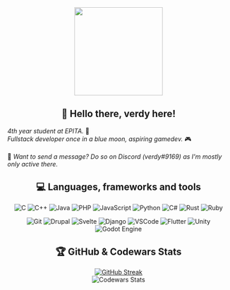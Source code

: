 <div id="header" align="center">
  <img src="https://media.giphy.com/media/xUA7bdpLxQhsSQdyog/giphy.gif" width="200"/>
</div>
<h2 align="center">👋 Hello there, verdy here!
</h2>


 <em>4th year student at EPITA.</em> 📑<br />
 <em>Fullstack developer once in a blue moon, aspiring gamedev.</em> 🎮<br /><br />
💬 <em>Want to send a message? Do so on Discord (verdy#9169) as I'm mostly only active there.</em>

<div align="center">
<h2>💻 Languages, frameworks and tools</h2>
<div align="center">

  ![C](https://img.shields.io/badge/c-%2300599C.svg?style=for-the-badge&logo=c&logoColor=white)
  ![C++](https://img.shields.io/badge/c++-%2300599C.svg?style=for-the-badge&logo=c%2B%2B&logoColor=white)
  ![Java](https://img.shields.io/badge/java-%23ED8B00.svg?style=for-the-badge&logo=java&logoColor=white)
  ![PHP](https://img.shields.io/badge/php-%23777BB4.svg?style=for-the-badge&logo=php&logoColor=white)
  ![JavaScript](https://img.shields.io/badge/javascript-%23323330.svg?style=for-the-badge&logo=javascript&logoColor=%23F7DF1E)
  ![Python](https://img.shields.io/badge/python-3670A0?style=for-the-badge&logo=python&logoColor=ffdd54)
  ![C#](https://img.shields.io/badge/c%23-%23239120.svg?style=for-the-badge&logo=c-sharp&logoColor=white)
  ![Rust](https://img.shields.io/badge/rust-%23000000.svg?style=for-the-badge&logo=rust&logoColor=white)
  ![Ruby](https://img.shields.io/badge/ruby-%23CC342D.svg?style=for-the-badge&logo=ruby&logoColor=white)

</div>
<div align="center">

  ![Git](https://img.shields.io/badge/GIT-E44C30?style=for-the-badge&logo=git&logoColor=white)
  ![Drupal](https://img.shields.io/badge/drupal-%230678BE.svg?style=for-the-badge&logo=drupal&logoColor=white)
  ![Svelte](https://img.shields.io/badge/Svelte-4A4A55?style=for-the-badge&logo=svelte&logoColor=FF3E00)
  ![Django](https://img.shields.io/badge/Django-092E20?style=for-the-badge&logo=django&logoColor=white)
  ![VSCode](https://img.shields.io/badge/Visual_Studio_Code-0078D4?style=for-the-badge&logo=visual%20studio%20code&logoColor=white)
  ![Flutter](https://img.shields.io/badge/Flutter-02569B?style=for-the-badge&logo=flutter&logoColor=white)
  ![Unity](https://img.shields.io/badge/Unity-100000?style=for-the-badge&logo=unity&logoColor=white)
  ![Godot Engine](https://img.shields.io/badge/GODOT-%23FFFFFF.svg?style=for-the-badge&logo=godot-engine)

</div>

<h2>🏆 GitHub & Codewars Stats</h2>

<div align="center">

[![GitHub Streak](https://streak-stats.demolab.com/?user=7verdy&theme=dracula)](https://git.io/streak-stats)<br />
![Codewars Stats](https://www.codewars.com/users/7verdy/badges/large)

</div>
</div>
